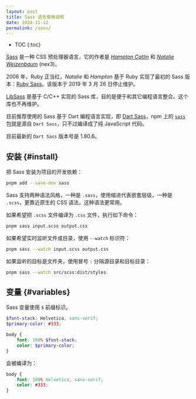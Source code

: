 ```yaml
---
layout: post
title: Sass 语言使用说明
date: 2024-11-12
permalink: /sass/
---
```


* TOC
{:toc}

[Sass](https://sass-lang.com/) 是一种 CSS 预处理器语言，它的作者是 [*Hampton Catlin*](https://github.com/hamptonmakes) 和 [*Natalie Weizenbaum*](https://github.com/nex3) (nex3)。

2006 年，Ruby 正当红，*Natalie* 和 *Hampton* 基于 Ruby 实现了最初的 Sass 版本：[Ruby Sass](https://sass-lang.com/ruby-sass/)。该版本于 2019 年 3 月 26 日停止维护。

[LibSass](https://sass-lang.com/libsass/) 是基于 C/C++ 实现的 Sass 库，目的是便于和其它编程语言整合。这个库也不再维护。

目前推荐使用的 Sass 基于 Dart 编程语言实现，即 [Dart Sass](https://sass-lang.com/dart-sass)，npm 上的 [`sass`](https://www.npmjs.com/package/sass) 包就是源自 `Dart Sass`，只不过编译成了纯 JavaScript 代码。

目前最新的 `Dart Sass` 版本号是 1.80.6。

## 安装 {#install}

把 Sass 安装为项目的开发依赖：

```sh
pnpm add --save-dev sass
```

Sass 支持两种语法风格，一种是 `.sass`，使用缩进代表嵌套层级，一种是 `.scss`，更靠近原生的 CSS 语法，这种语法更常用。

如果希望把 `.scss` 文件编译为 `.css` 文件，执行如下命令：

```sh
pnpm sass input.scss output.css
```

如果希望实时监听文件或目录，使用 `--watch` 标识符：

```sh
pnpm sass --watch input.scss output.css
```

如果监听的目标是文件夹，使用冒号 `:` 分隔源目录和目标目录：

```sh
pnpm sass --watch src/scss:dist/styles
```

## 变量 {#variables}

Sass 变量使用 `$` 前缀标识。

```scss
$font-stack: Helvetica, sans-serif;
$primary-color: #333;

body {
    font: 100% $font-stack;
    color: $primary-color;
}
```

会被编译为：

```css
body {
    font: 100% Helvetica, sans-serif;
    color: #333;
}
```